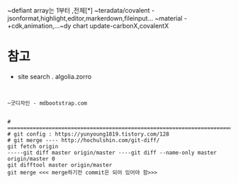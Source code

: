 



~defiant array는 1부터 ,전체[*]
~teradata/covalent - jsonformat,highlight,editor,markerdown,fileinput...
~material - +cdk,animation,...~dy chart update-carbonX,covalentX

# 참고
- site search . algolia.zorro
~~~ 책 - bookstack.cn - primeng,ng ...


~굿디자인 - mdbootstrap.com


# =========================================================================
# git config : https://yunyoung1819.tistory.com/128
# git merge ---- http://hochulshin.com/git-diff/
git fetch origin
-----git diff master origin/master ----git diff --name-only master origin/master 0
git difftool master origin/master
git merge <<< merge하기전 commit은 되어 있어야 함>>>



